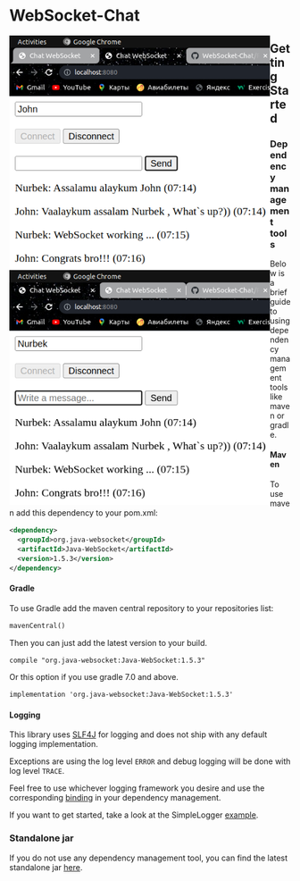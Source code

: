 # WebSocket-Chat
 <img align="left" src="https://github.com/AkhmatovNurbek/WebSocket-Chat/blob/master/src/main/resources/img_1.png" alt="java" height="420px"/>
  <img align="left" src="https://github.com/AkhmatovNurbek/WebSocket-Chat/blob/master/src/main/resources/img.png" alt="java1" height="420px"/> 

 
 

## Getting Started

### Dependency management tools

Below is a brief guide to using dependency management tools like maven or gradle.

#### Maven
To use maven add this dependency to your pom.xml:
```xml
<dependency>
  <groupId>org.java-websocket</groupId>
  <artifactId>Java-WebSocket</artifactId>
  <version>1.5.3</version>
</dependency>
```

#### Gradle
To use Gradle add the maven central repository to your repositories list:
```xml
mavenCentral()
```
Then you can just add the latest version to your build.
```xml
compile "org.java-websocket:Java-WebSocket:1.5.3"
```
Or this option if you use gradle 7.0 and above.
```xml
implementation 'org.java-websocket:Java-WebSocket:1.5.3'
```

#### Logging

This library uses [SLF4J](https://www.slf4j.org/) for logging and does not ship with any default logging implementation.

Exceptions are using the log level `ERROR` and debug logging will be done with log level `TRACE`.

Feel free to use whichever logging framework you desire and use the corresponding [binding](https://mvnrepository.com/artifact/org.slf4j) in your dependency management.

If you want to get started, take a look at the SimpleLogger [example](https://github.com/TooTallNate/Java-WebSocket/wiki/SimpleLogger-example).

### Standalone jar

If you do not use any dependency management tool, you can find the latest standalone jar [here](https://github.com/TooTallNate/Java-WebSocket/releases/latest).
